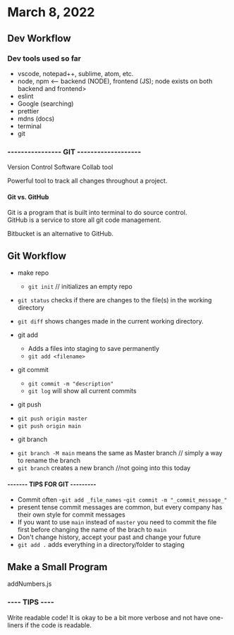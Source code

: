 # March 8, 2022

## Dev Workflow
### Dev tools used so far
  * vscode, notepad++, sublime, atom, etc.
  * node, npm <-- backend (NODE), frontend (JS); node exists on both backend and frontend>
  * eslint
  * Google (searching)
  * prettier
  * mdns (docs)
  * terminal
  * git
  ### ---------------- GIT -------------------
  Version Control Software
  Collab tool

  Powerful tool to track all changes throughout a project.

  #### Git vs. GitHub
  Git is a program that is built into terminal to do source control.  
  GitHub is a service to store all git code management.

  Bitbucket is an alternative to GitHub.

## Git Workflow
* make repo
  - `git init` // initializes an empty repo

* `git status` checks if there are changes to the file(s) in the working directory

* `git diff` shows changes made in the current working directory.

* git add 
  - Adds a files into staging to save permanently
  - `git add <filename>`

* git commit
  - `git commit -m "description"` 
  - `git log` will show all current commits

* git push
- `git push origin master`
- `git push origin main`

* git branch
- `git branch -M main` means the same as Master branch // simply a way to rename the branch
- `git branch` creates a new branch //not going into this today

#### ------- TIPS FOR GIT ---------
- Commit often
-`git add _file_names`
-`git commit -m "_commit_message_"`
- present tense commit messages are common, but every company has their own style for commit messages
- If you want to use `main` instead of `master` you need to commit the file first before changing the name of the brach to `main`
- Don't change history, accept your past and change your future
- `git add .` adds everything in a directory/folder to staging

## Make a Small Program
addNumbers.js

### ---- TIPS ----
Write readable code!
It is okay to be a bit more verbose and not have one-liners if the code is readable.